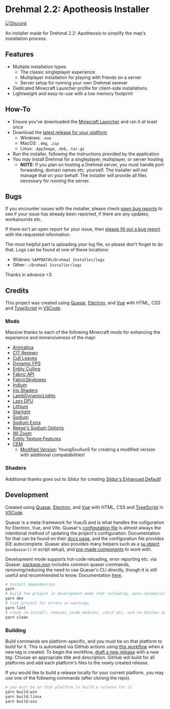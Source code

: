 # Drehmal 2.2: Apotheosis Installer

[![Discord](https://img.shields.io/discord/695817407557795910?style=for-the-badge&label=Drehmal%202.2%3A%20Apotheosis)](https://discord.gg/xFsRQsDnuj)

An installer made for Drehmal 2.2: Apotheosis to simplify the map's installation process.

## Features

- Multiple installation types
  - The classic singleplayer experience
  - Multiplayer installation for playing with friends on a server
  - Server setup for running your own Drehmal serever
- Dedicated Minecraft Launcher profile for client-side installations
- Lightweight and easy-to-use with a low memory footprint

## How-To

- Ensure you've downloaded the [Minecraft Launcher](https://www.minecraft.net/en-us/download) and ran it _at least once_
- Download the [latest release for your platform](https://github.com/Drehmal-Team/installer/releases/latest)
  - Windows: `.exe`
  - MacOS: `.dmg`, `.zip`
  - Linux: `.AppImage`, `.deb`, `.tar.gz`
- Run the installer, following the instructions provided by the application
- You may install Drehmal for a singleplayer, multiplayer, or server hosting
  - **NOTE**: If you plan on hosting a Drehmal server, you must handle port forwarding, domain names etc. yourself. The installer _will not_ manage that on your behalf. The installer will provide all files necessary for running the server.

## Bugs

If you encounter issues with the installer, please check [open bug reports](https://github.com/Drehmal-Team/installer/issues?q=is%3Aissue+is%3Aopen+label%3A%22bug%22) to see if your issue has already been reported, if there are any updates, workarounds etc.

If there isn't an open report for your issue, then [please fill out a bug report](https://github.com/Drehmal-Team/installer/issues/new?assignees=&labels=bug&projects=&template=bug_report.md&title=%5BBUG%5D+Bug+Title) with the requested information.

The most helpful part is uploading your log file, so please don't forget to do that. Logs can be found at one of these locations:

- Widows: `%APPDATA%/Drehmal Installer/logs`
- Other: `~/Drehmal Installer/logs`

Thanks in advance <3

## Credits

This project was created using [Quasar](https://quasar.dev/), [Electron](https://www.electronjs.org/), and [Vue](https://vuejs.org/) with HTML, CSS and [TypeScript](https://www.typescriptlang.org/) in [VSCode](https://code.visualstudio.com/).

### Mods

Massive thanks to each of the following Minecraft mods for enhancing the experience and immersiveness of the map!

- [Animatica](https://modrinth.com/mod/animatica)
- [CIT Resewn](https://modrinth.com/mod/cit-resewn)
- [Cull Leaves](https://modrinth.com/mod/cull-leaves)
- [Dynamic FPS](https://modrinth.com/mod/dynamic-fps)
- [Entity Culling](https://modrinth.com/mod/entity-culling)
- [Fabric API](https://modrinth.com/mod/fabric-api)
- [FabricSkyboxes](https://modrinth.com/mod/fabricskyboxes)
- [Indium](https://modrinth.com/mod/indium)
- [Iris Shaders](https://modrinth.com/mod/iris)
- [LambDynamicLights](https://modrinth.com/mod/lambdynamiclights)
- [Lazy DFU](https://modrinth.com/mod/lazydfu)
- [Lithium](https://modrinth.com/mod/lithium)
- [Starlight](https://modrinth.com/mod/starlight)
- [Sodium](https://modrinth.com/mod/sodium)
- [Sodium Extra](https://modrinth.com/mod/sodium-extra)
- [Reese's Sodium Options](https://modrinth.com/mod/reeses-sodium-options)
- [WI Zoom](https://modrinth.com/mod/wi-zoom)
- [Entity Texture Features](https://modrinth.com/mod/entitytexturefeatures)
- [CEM](https://modrinth.com/mod/cem)
  - [Modified Version](https://github.com/YoungSoulluoS/cem_Fork): YoungSoulluoS for creating a modified version with additional compatabilities!

### Shaders

Additional thanks goes out to Sildur for creating [Sildur's Enhanced Default](https://sildurs-shaders.github.io/)!

## Development

Created using [Quasar](https://quasar.dev/), [Electron](https://www.electronjs.org/), and [Vue](https://vuejs.org/) with HTML, CSS and [TypeScript](https://www.typescriptlang.org/) in [VSCode](https://code.visualstudio.com/).

Quasar is a meta-framework for VueJS and is what handles the cofiguration for Electron, Vue, and Vite. Quasar's [configutation file](./quasar.config.js) is almost always the intentional method of updating the project's configuration. Documentation for that can be found on their [docs page](https://quasar.dev/quasar-cli-vite/quasar-config-file), and the configuration file provides IDE autocomplete. Quasar also provides many helpers such as a [`$q` object](https://quasar.dev/options/the-q-object/) (`useQuasar()` in script setup), and [pre-made components](https://quasar.dev/vue-components/ajax-bar) to work with.

Development mode supports hot-code reloading, error reporting etc. via Quasar. [package.json](./package.json) includes common quasar commands, removing/reducing the need to use Quasar's CLI directly, though it is still useful and recommended to know. Documentation [here](https://quasar.dev/quasar-cli-vite/commands-list).

```bash
# Install dependencies
yarn
# build the project in development mode (hot reloading, auto-recompilation etc.)
yarn dev
# lint project for errors or warnings
yarn lint
# clean re-install: removes /node_modules, /dist etc. and re-fetches deps
yarn clean
```

### Building

Build commands are platform-specific, and you must be on that platform to build for it. This is automated via GitHub actions using [this workflow](/.github/workflows/build.yml) when a new tag is created. To begin the workflow, [draft a new release](https://github.com/Drehmal-Team/installer/releases/new) with a _new tag_. Choose an appropriate title and description. GitHub will build for all platforms and add each platform's files to the newly created release.

If you would like to build a release locally for your current platform, you may use one of the following commands (after cloning the repo).

```bash
# you must be on that platform to build a release for it
yarn build:win
yarn build:linux
yarn build:osx
```
